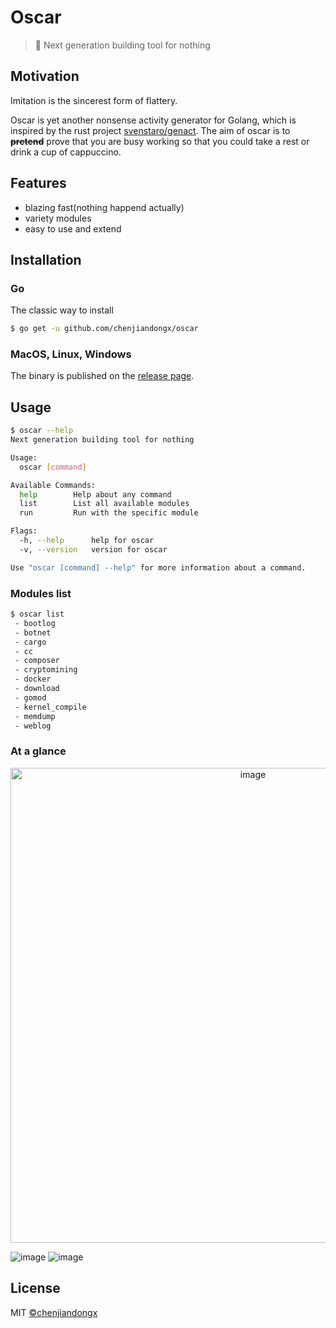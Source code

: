 # Oscar

> 🐶 Next generation building tool for nothing


## Motivation

Imitation is the sincerest form of flattery.

Oscar is yet another nonsense activity generator for Golang, which is inspired by the rust project [svenstaro/genact](https://github.com/svenstaro/genact). The aim of oscar is to ~~**pretend**~~ prove that you are busy working so that you could take a rest or drink a cup of cappuccino.


## Features

* blazing fast(nothing happend actually)
* variety modules
* easy to use and extend


## Installation

### Go

The classic way to install

```bash
$ go get -u github.com/chenjiandongx/oscar
```

### MacOS, Linux, Windows

The binary is published on the [release page](https://github.com/chenjiandongx/oscar/releases).


## Usage

```bash
$ oscar --help
Next generation building tool for nothing

Usage:
  oscar [command]

Available Commands:
  help        Help about any command
  list        List all available modules
  run         Run with the specific module

Flags:
  -h, --help      help for oscar
  -v, --version   version for oscar

Use "oscar [command] --help" for more information about a command.
```

### Modules list

```bash
$ oscar list
 - bootlog
 - botnet
 - cargo
 - cc
 - composer
 - cryptomining
 - docker
 - download
 - gomod
 - kernel_compile
 - memdump
 - weblog
```

### At a glance

<p align="center">
    <img src="https://user-images.githubusercontent.com/19553554/89953121-11652080-dc61-11ea-987c-9c2b89bf21ad.gif" alt="image" width=760 />
</p>

![image](https://user-images.githubusercontent.com/19553554/89951631-589de200-dc5e-11ea-869d-635022a5382d.png)
![image](https://user-images.githubusercontent.com/19553554/89951646-5fc4f000-dc5e-11ea-8229-b38bc2bb10f8.png)


## License

MIT [©chenjiandongx](https://github.com/chenjiandongx)
